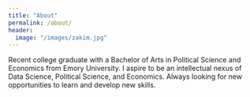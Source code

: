 ```yaml
---
title: "About"
permalink: /about/
header:
  image: "/images/zakim.jpg"
---
```


Recent college graduate with a Bachelor of Arts in Political Science and Economics from Emory University. I aspire to be an intellectual nexus of Data Science, Political Science, and Economics. Always looking for new opportunities to learn and develop new skills.
